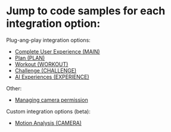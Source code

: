 # Jump to code samples for each integration option: 

Plug-ang-play integration options:
- [Complete User Experience (MAIN)](./complete-ux.md)
- [Plan (PLAN)](./plans.md)
- [Workout (WORKOUT)](./workouts.md)
- [Challenge (CHALLENGE)](./challenge.md)
- [AI Experiences (EXPERIENCE)](./ai-experiences.md)

Other: 
- [Managing camera permission](./camera-permission.md)

Custom integration options (beta):
- [Motion Analysis (CAMERA)](./motion-analysis.md)
